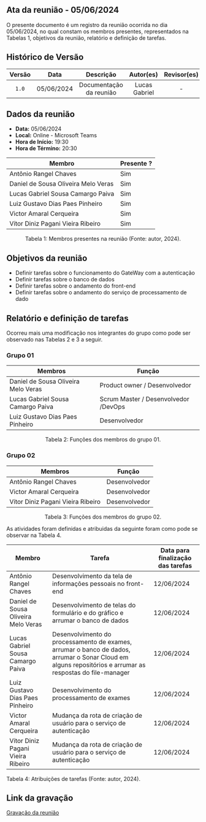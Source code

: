 ## Ata da reunião - 05/06/2024

O presente documento é um registro da reunião ocorrida no dia 05/06/2024, no qual constam os membros presentes,
representados na Tabelas 1, objetivos da reunião, relatório e definição de tarefas.</p>

## Histórico de Versão

| Versão |    Data    |        Descrição        |   Autor(es)   | Revisor(es) |
| :----: | :--------: | :---------------------: | :-----------: | :---------: |
| `1.0`  | 05/06/2024 | Documentação da reunião | Lucas Gabriel |      -      |

## Dados da reunião

- **Data:** 05/06/2024
- **Local:** Online - Microsoft Teams
- **Hora de Início:** 19:30
- **Hora de Término:** 20:30

| Membro                              | Presente ? |
| ----------------------------------- | ---------- |
| Antônio Rangel Chaves               | Sim        |
| Daniel de Sousa Oliveira Melo Veras | Sim        |
| Lucas Gabriel Sousa Camargo Paiva   | Sim        |
| Luiz Gustavo Dias Paes Pinheiro     | Sim        |
| Victor Amaral Cerqueira             | Sim        |
| Vítor Diniz Pagani Vieira Ribeiro   | Sim        |

<div style="text-align: center">
<p> Tabela 1: Membros presentes na reunião (Fonte: autor, 2024). </p>
</div>

## Objetivos da reunião

- Definir tarefas sobre o funcionamento do GateWay com a autenticação
- Definir tarefas sobre o banco de dados
- Definir tarefas sobre o andamento do front-end
- Definir tarefas sobre o andamento do serviço de processamento de dado

## Relatório e definição de tarefas

Ocorreu mais uma modificação nos integrantes do grupo como pode ser observado nas Tabelas 2 e 3 a seguir.

### Grupo 01

| Membros                             | Função                               |
| ----------------------------------- | ------------------------------------ |
| Daniel de Sousa Oliveira Melo Veras | Product owner / Desenvolvedor        |
| Lucas Gabriel Sousa Camargo Paiva   | Scrum Master / Desenvolvedor /DevOps |
| Luiz Gustavo Dias Paes Pinheiro     | Desenvolvedor                        |

<div style="text-align: center">
<p> Tabela 2: Funções dos membros do grupo 01. </p>
</div>

### Grupo 02

| Membros                           | Função        |
| --------------------------------- | ------------- |
| Antônio Rangel Chaves             | Desenvolvedor |
| Victor Amaral Cerqueira           | Desenvolvedor |
| Vítor Diniz Pagani Vieira Ribeiro | Desenvolvedor |

<div style="text-align: center">
<p> Tabela 3: Funções dos membros do grupo 02. </p>
</div>

As atividades foram definidas e atribuidas da seguinte foram como pode se observar na Tabela 4.

| Membro                              | Tarefa                                                                                                                                                    | Data para finalização das tarefas |
| ----------------------------------- | --------------------------------------------------------------------------------------------------------------------------------------------------------- | --------------------------------- |
| Antônio Rangel Chaves               | Desenvolvimento da tela de informações pessoais no front-end                                                                                              | 12/06/2024                        |
| Daniel de Sousa Oliveira Melo Veras | Desenvolvimento de telas do formulário e do gráfico e arrumar o banco de dados                                                                            | 12/06/2024                        |
| Lucas Gabriel Sousa Camargo Paiva   | Desenvolvimento do processamento de exames, arrumar o banco de dados, arrumar o Sonar Cloud em alguns repositórios e arrumar as respostas do file-manager | 12/06/2024                        |
| Luiz Gustavo Dias Paes Pinheiro     | Desenvolvimento do processamento de exames                                                                                                                | 12/06/2024                        |
| Victor Amaral Cerqueira             | Mudança da rota de criação de usuário para o serviço de autenticação                                                                                      | 12/06/2024                        |
| Vítor Diniz Pagani Vieira Ribeiro   | Mudança da rota de criação de usuário para o serviço de autenticação                                                                                      | 12/06/2024                        |
<p> Tabela 4: Atribuições de tarefas (Fonte: autor, 2024). </p>
</div>

## Link da gravação

[Gravação da reunião](https://youtu.be/SyKF21N9O-s)